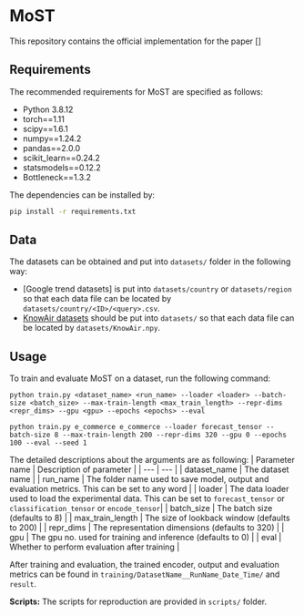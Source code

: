 # MoST

This repository contains the official implementation for the paper []

## Requirements

The recommended requirements for MoST are specified as follows:
* Python 3.8.12
* torch==1.11
* scipy==1.6.1
* numpy==1.24.2
* pandas==2.0.0
* scikit_learn==0.24.2
* statsmodels==0.12.2
* Bottleneck==1.3.2

The dependencies can be installed by:
```bash
pip install -r requirements.txt
```

## Data

The datasets can be obtained and put into `datasets/` folder in the following way:

* [Google trend datasets] is put into `datasets/country` or `datasets/region` so that each data file can be located by `datasets/country/<ID>/<query>.csv`.
* [KnowAir datasets](https://github.com/shuowang-ai/PM2.5-GNN) should be put into `datasets/` so that each data file can be located by `datasets/KnowAir.npy`.

## Usage

To train and evaluate MoST on a dataset, run the following command:

```train & evaluate
python train.py <dataset_name> <run_name> --loader <loader> --batch-size <batch_size> --max-train-length <max_train_length> --repr-dims <repr_dims> --gpu <gpu> --epochs <epochs> --eval

python train.py e_commerce e_commerce --loader forecast_tensor --batch-size 8 --max-train-length 200 --repr-dims 320 --gpu 0 --epochs 100 --eval --seed 1
```
The detailed descriptions about the arguments are as following:
| Parameter name | Description of parameter |
| --- | --- |
| dataset_name | The dataset name |
| run_name | The folder name used to save model, output and evaluation metrics. This can be set to any word |
| loader | The data loader used to load the experimental data. This can be set to `forecast_tensor` or `classification_tensor` or `encode_tensor`|
| batch_size | The batch size (defaults to 8) |
| max_train_length | The size of lookback window (defaults to 200) |
| repr_dims | The representation dimensions (defaults to 320) |
| gpu | The gpu no. used for training and inference (defaults to 0) |
| eval | Whether to perform evaluation after training |

After training and evaluation, the trained encoder, output and evaluation metrics can be found in `training/DatasetName__RunName_Date_Time/` and `result`.

**Scripts:** The scripts for reproduction are provided in `scripts/` folder.
